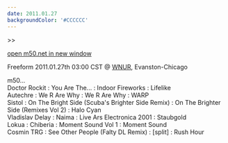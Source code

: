 ```yaml
---
date: 2011.01.27
backgroundColor: '#CCCCCC'
---
```


\>>

[open m50.net in new window  
](http://m50.net/)  

Freeform 2011.01.27th 03:00 CST @ [WNUR](http://www.wnur.org/), Evanston-Chicago  

m50...  
Doctor Rockit : You Are The... : Indoor Fireworks : Lifelike  
Autechre : We R Are Why : We R Are Why : WARP  
Sistol : On The Bright Side (Scuba's Brighter Side Remix) : On The Brighter Side (Remixes Vol 2) : Halo Cyan  
Vladislav Delay : Naima : Live Ars Electronica 2001 : Staubgold  
Lokua : Chiberia : Moment Sound Vol 1 : Moment Sound  
Cosmin TRG : See Other People (Falty DL Remix) : \[split\] : Rush Hour